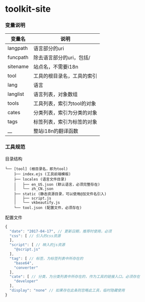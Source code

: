 toolkit-site
======

### 变量说明

|变量名|说明|
|--|--|
|langpath|语言部分的uri|
|funcpath|除去语言部分的uri，包括/|
|sitename|站点名，不需要i18n|
|tool|工具的根目录名，工具的索引|
|lang|语言|
|langlist|语言列表，对象数组|
|tools|工具列表，索引为tool的对象|
|cates|分类列表，索引为分类的对象|
|tags|标签列表，索引为标签的对象|
|__|整站i18n的翻译函数|

### 工具规范

目录结构

```
└── [tool] (根目录名，即为tool)
    ├── index.ejs (工具前端模板)
    ├── locales (语言文件目录)
    │   ├── en_US.json (默认语言，必须完整存在)
    │   └── zh_CN.json
    ├── static (静态资源目录，可以使用@加文件名引入)
    │   ├── script.js
    │   └── vkbeautify.js
    └── tool.json (配置文件，必须存在)

```

配置文件

```js
{
  "date": "2017-04-17", // 更新日期，推荐时使用，必须
  "css": [ // 引入的css资源
  ],
  "script": [ // 映入的js资源
    "@script.js"
  ],
  "tag": [ // 标签，为标签列表中所存在的
    "base64",
    "converter"
  ],
  "cate": [ // 分类，为分类列表中所存在的，作为工具的链接入口。必须存在
    "developer"
  ],
  "display": "none" // 如果存在此条则忽略此工具，临时隐藏使用
}

```
